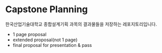 # Capstone Planning

한국산업기술대학교 종합설계기획 과목의 결과물들을 저장하는 레포지토리입니다.

 - 1 page proposal
 - extended proposal(not 1 page)
 - final proposal for presentation & pass
